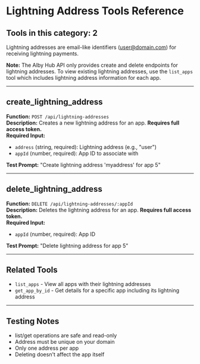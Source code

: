 # Lightning Address Tools Reference

## Tools in this category: 2

Lightning addresses are email-like identifiers (user@domain.com) for receiving lightning payments.

**Note:** The Alby Hub API only provides create and delete endpoints for lightning addresses. To view existing lightning addresses, use the `list_apps` tool which includes lightning address information for each app.

---

## create_lightning_address

**Function:** `POST /api/lightning-addresses`  
**Description:** Creates a new lightning address for an app. **Requires full access token.**  
**Required Input:**

- `address` (string, required): Lightning address (e.g., "user")
- `appId` (number, required): App ID to associate with

**Test Prompt:** "Create lightning address 'myaddress' for app 5"

---

## delete_lightning_address

**Function:** `DELETE /api/lightning-addresses/:appId`  
**Description:** Deletes the lightning address for an app. **Requires full access token.**  
**Required Input:**

- `appId` (number, required): App ID

**Test Prompt:** "Delete lightning address for app 5"

---

## Related Tools

- `list_apps` - View all apps with their lightning addresses
- `get_app_by_id` - Get details for a specific app including its lightning address

---

## Testing Notes

- list/get operations are safe and read-only
- Address must be unique on your domain
- Only one address per app
- Deleting doesn't affect the app itself
